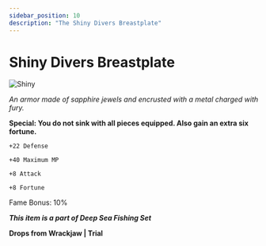 ```yaml
---
sidebar_position: 10
description: "The Shiny Divers Breastplate"
---
```


# Shiny Divers Breastplate

![Shiny](https://i.imgur.com/P2C2Ons.png)

<i>An armor made of sapphire jewels and encrusted with a metal charged with fury.</i>

**Special: You do not sink with all pieces equipped. Also gain an extra six fortune.**

    +22 Defense
    
    +40 Maximum MP
    
    +8 Attack
    
    +8 Fortune
    
Fame Bonus: 10%

***This item is a part of Deep Sea Fishing Set***

**Drops from Wrackjaw | Trial**
